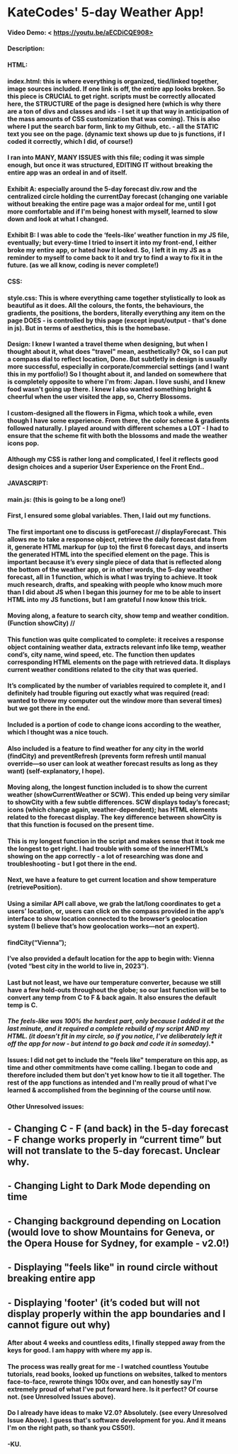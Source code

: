 # KateCodes' 5-day Weather App!
#### Video Demo: < https://youtu.be/aECDiCQE908>
#### Description:
#### HTML:
#### index.html: this is where everything is organized, tied/linked together, image sources included. If one link is off, the entire app looks broken. So this piece is CRUCIAL to get right. scripts must be correctly allocated here, the STRUCTURE of the page is designed here (which is why there are a ton of divs and classes and ids - I set it up that way in anticipation of the mass amounts of CSS customization that was coming). This is also where I put the search bar form, link to my Github, etc. -  all the STATIC text you see on the page. (dynamic text shows up due to js functions, if I coded it correctly, which I did, of course!)

#### I ran into MANY, MANY ISSUES with this file; coding it was simple enough, but once it was structured, EDITING IT without breaking the entire app was an ordeal in and of itself.

#### Exhibit A: especially around the 5-day forecast div.row and the centralized circle holding the currentDay forecast (changing one variable without breaking the entire page was a major ordeal for me, until I got more comfortable and if I'm being honest with myself, learned to slow down and look at what I changed.

#### Exhibit B: I was able to code the ‘feels-like’ weather function in my JS file, eventually; but every-time I tried to insert it into my front-end, I either broke my entire app, or hated how it looked. So, I left it in my JS as a reminder to myself to come back to it and try to find a way to fix it in the future. (as we all know, coding is never complete!)


#### CSS:
#### style.css: This is where everything came together stylistically to look as beautiful as it does. All the colours, the fonts, the behaviours, the gradients, the positions, the borders, literally everything any item on the page DOES - is controlled by this page (except input/output - that's done in js). But in terms of aesthetics, this is the homebase.

#### Design: I knew I wanted a travel theme when designing, but when I thought about it, what does "travel" mean, aesthetically? Ok, so I can put a compass dial to reflect location, Done. But subtletly in design is usually more successful, especially in corporate/commercial settings (and I want this in my portfolio!) So I thought about it, and landed on somewhere that is completely opposite to where I'm from: Japan. I love sushi, and I knew food wasn't going up there. I knew I also wanted something bright & cheerful when the user visited the app, so, Cherry Blossoms.

#### I custom-designed all the flowers in Figma, which took a while, even though I have some experience. From there, the color scheme & gradients followed naturally. I played around with different schemes a LOT - I had to ensure that the scheme fit with both the blossoms and made the weather icons pop.

#### Although my CSS is rather long and complicated, I feel it reflects good design choices and a superior User Experience on the Front End..


#### JAVASCRIPT:
#### main.js: (this is going to be a long one!)

#### First, I ensured some global variables. Then, I laid out my functions.

#### The first important one to discuss is getForecast // displayForecast. This allows me to take a response object, retrieve the daily forecast data from it, generate HTML markup for (up to) the first 6 forecast days, and inserts the generated HTML into the specified element on the page. This is important because it’s every single piece of data that is reflected along the bottom of the weather app, or in other words, the 5-day weather forecast, all in 1 function, which is what I was trying to achieve. It took much research, drafts, and speaking with people who know much more than I did about JS when I began this journey for me to be able to insert HTML into my JS functions, but I am grateful I now know this trick.

#### Moving along, a feature to search city, show temp and weather condition. (Function showCity) //
#### This function was quite complicated to complete: it receives a response object containing weather data, extracts relevant info like temp, weather cond’s, city name, wind speed, etc. The function then updates corresponding HTML elements on the page with retrieved data. It displays current weather conditions related to the city that was queried.

#### It’s complicated by the number of variables required to complete it, and I definitely had trouble figuring out exactly what was required (read: wanted to throw my computer out the window more than several times) but we got there in the end.
#### Included is a portion of code to change icons according to the weather, which I thought was a nice touch.

#### Also included is a feature to find weather for any city in the world (findCity) and preventRefresh (prevents form refresh until manual override—so user can look at weather forecast results as long as they want) (self-explanatory, I hope).

#### Moving along, the longest function included is to show the current weather (showCurrentWeather or SCW). This ended up being very similar to showCity with a few subtle differences. SCW displays today’s forecast; icons (which change again, weather-dependent); has HTML elements related to the forecast display. The key difference between showCity is that this function is focused on the present time.

#### This is my longest function in the script and makes sense that it took me the longest to get right. I had trouble with some of the innerHTML’s showing on the app correctly - a lot of researching was done and troubleshooting - but I got there in the end.

#### Next, we have a feature to get current location and show temperature (retrievePosition).
#### Using a similar API call above, we grab the lat/long coordinates to get a users’ location, or, users can click on the compass provided in the app’s interface to show location connected to the browser’s geolocation system (I believe that’s how geolocation works—not an expert).

#### findCity(“Vienna”);
#### I’ve also provided a default location for the app to begin with: Vienna (voted “best city in the world to live in, 2023”).

#### Last but not least, we have our temperature converter, because we still have a few hold-outs throughout the globe; so our last function will be to convert any temp from C to F & back again. It also ensures the default temp is C.

#### *The feels-like was 100% the hardest part, only because I added it at the last minute, and it required a complete rebuild of my script AND my HTML. (it doesn’t fit in my circle, so if you notice, I’ve deliberately left it off the app for now - but intend to go back and code it in someday).**


#### Issues: I did not get to include the "feels like" temperature on this app, as time and other commitments have come calling. I began to code and therefore included them but don't yet know how to tie it all together. The rest of the app functions as intended and I'm really proud of what I've learned & accomplished from the beginning of the course until now.

#### Other Unresolved issues:
## ⁃	Changing C - F (and back) in the 5-day forecast - F change works properly in “current time” but will not translate to the 5-day forecast. Unclear why.
## ⁃	Changing Light to Dark Mode depending on time
## ⁃	Changing background depending on Location (would love to show Mountains for Geneva, or the Opera House for Sydney, for example - v2.0!)
## ⁃	Displaying "feels like" in round circle without breaking entire app
## ⁃	Displaying 'footer' (it’s coded but will not display properly within the app boundaries and I cannot figure out why)

#### After about 4 weeks and countless edits, I finally stepped away from the keys for good. I am happy with where my app is.

#### The process was really great for me - I watched countless Youtube tutorials, read books, looked up functions on websites, talked to mentors face-to-face, rewrote things 100x over, and can honestly say I'm extremely proud of what I've put forward here. Is it perfect? Of course not. (see Unresolved Issues above).

#### Do I already have ideas to make V2.0? Absolutely. (see every Unresolved Issue Above). I guess that's software development for you. And it means I'm on the right path, so thank you CS50!).


#### -KU.
